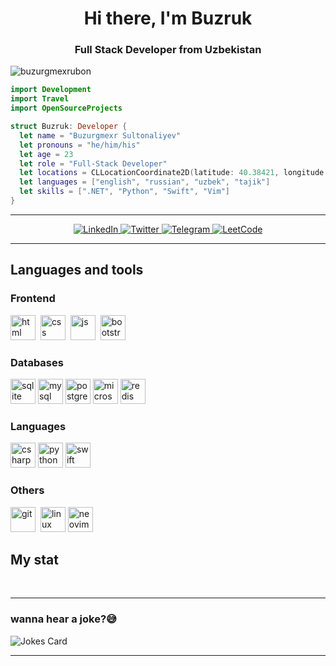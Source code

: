 <div id="header" align="center">
    <h1>Hi there, I'm  Buzruk </h1>
    <h3>Full Stack Developer from Uzbekistan</h3>
</div>


<p align="left"> <img src="https://komarev.com/ghpvc/?username=buzurgmexrubon&label=Profile%20views&color=0e75b6&style=flat" alt="buzurgmexrubon" /> </p>

```swift
import Development
import Travel
import OpenSourceProjects

struct Buzruk: Developer {
  let name = "Buzurgmexr Sultonaliyev"
  let pronouns = "he/him/his"
  let age = 23
  let role = "Full-Stack Developer"
  let locations = CLLocationCoordinate2D(latitude: 40.38421, longitude: 71.78432)
  let languages = ["english", "russian", "uzbek", "tajik"]
  let skills = [".NET", "Python", "Swift", "Vim"]
}
```
---

<div id="socials" align="center">
    <a href="https://www.linkedin.com/in/buzurgmexr-sultonaliyev-98240a28b/">
    <img src="https://img.shields.io/badge/LinkedIn-blue?style=for-the-badge&logo=linkedin&logoColor=white" alt="LinkedIn"/>
  </a>
  <a href="https://twitter.com/buzurgmexrubon">
    <img src="https://img.shields.io/badge/Twitter-blue?style=for-the-badge&logo=twitter&logoColor=white" alt="Twitter"/>
  </a>
  <a href="https://t.me/buzurgmexr">
    <img src="https://img.shields.io/badge/Telegram-blue?style=for-the-badge&logo=telegram&logoColor=white" alt="Telegram"/>
  </a>
  <a href="https://leetcode.com/u/4ciB1Gz9f3/">
    <img src="https://img.shields.io/badge/LeetCode-blue?style=for-the-badge&logo=telegram&logoColor=white" alt="LeetCode"/>
  </a>
</div>


---

## Languages and tools
### Frontend
<img src="https://cdn.jsdelivr.net/gh/devicons/devicon/icons/html5/html5-original.svg" title="html" width="40" height="40"/>&nbsp;
<img src="https://cdn.jsdelivr.net/gh/devicons/devicon/icons/css3/css3-original.svg" title="css" width="40" height="40"/>&nbsp;
<img src="https://cdn.jsdelivr.net/gh/devicons/devicon/icons/javascript/javascript-original.svg" title="js" width="40" height="40"/>&nbsp;
<img src="https://cdn.jsdelivr.net/gh/devicons/devicon/icons/bootstrap/bootstrap-plain.svg" title="bootstrap" width="40" height="40"/>&nbsp;          

### Databases
<img src="https://cdn.jsdelivr.net/gh/devicons/devicon@latest/icons/sqlite/sqlite-original.svg" title="sqlite" width="40" height="40" />
<img src="https://cdn.jsdelivr.net/gh/devicons/devicon@latest/icons/mysql/mysql-original-wordmark.svg" title="mysql" width="40" height="40" />
<img src="https://cdn.jsdelivr.net/gh/devicons/devicon@latest/icons/postgresql/postgresql-original-wordmark.svg" title="postgresql" width="40" height="40" />
<img src="https://cdn.jsdelivr.net/gh/devicons/devicon@latest/icons/microsoftsqlserver/microsoftsqlserver-original-wordmark.svg" title="microsoftsqlserver" width="40" height="40" />
<img src="https://cdn.jsdelivr.net/gh/devicons/devicon@latest/icons/redis/redis-original.svg" title="redis" width="40" height="40" />          

### Languages
<img src="https://cdn.jsdelivr.net/gh/devicons/devicon@latest/icons/csharp/csharp-original.svg" title="csharp" width="40" height="40" />
<img src="https://cdn.jsdelivr.net/gh/devicons/devicon@latest/icons/python/python-original.svg" title="python" width="40" height="40" />
<img src="https://cdn.jsdelivr.net/gh/devicons/devicon@latest/icons/swift/swift-original.svg" title="swift" width="40" height="40" />
                    
### Others
<img src="https://cdn.jsdelivr.net/gh/devicons/devicon/icons/git/git-plain.svg" title="git" width="40" height="40"/>&nbsp;
<img src="https://cdn.jsdelivr.net/gh/devicons/devicon@latest/icons/linux/linux-original.svg" title="linux" width="40" height="40" />
<img src="https://cdn.jsdelivr.net/gh/devicons/devicon@latest/icons/neovim/neovim-original.svg" title="neovim" width="40" height="40" />
                    
        
## My stat

<div id="stat" align="center">
    <img src="https://github-profile-summary-cards.vercel.app/api/cards/profile-details?username=buzurgmexrubon&theme=github_dark" alt=""/>
    <img src="https://github-profile-summary-cards.vercel.app/api/cards/most-commit-language?username=buzurgmexrubon&theme=github_dark" alt=""/>
     <img src="https://github-profile-summary-cards.vercel.app/api/cards/stats?username=buzurgmexrubon&theme=github_dark" alt=""/>
</div>

---

### wanna hear a joke?😅
![Jokes Card](https://readme-jokes.vercel.app/api)

---
